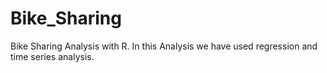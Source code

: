 # Bike_Sharing
Bike Sharing Analysis with R.
In this Analysis we have used regression and time series analysis.
